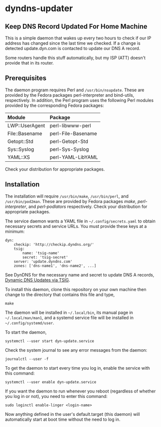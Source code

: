 dyndns-updater
==============

Keep DNS Record Updated For Home Machine
----------------------------------------


This is a simple daemon that wakes up every two hours to check if our
IP address has changed since the last time we checked.  If a change is
detected update.dyn.com is contacted to update our DNS A record.

Some routers handle this stuff automatically, but my ISP (ATT) doesn't
provide that in its router.

Prerequisites
-------------


The daemon program requires Perl and `/usr/bin/nsupdate`.  These are
provided by the Fedora packages perl-interpreter and bind-utils,
respectively.  In addition, the Perl program uses the following Perl
modules provided by the corresponding Fedora packages:

| Module | Package |
|:-------|:--------|
|LWP::UserAgent | perl-libwww-perl|
|File::Basename | perl-File-Basename|
|Getopt::Std | perl-Getopt-Std|
|Sys::Syslog | perl-Sys-Syslog|
|YAML::XS | perl-YAML-LibYAML|

Check your distribution for appropriate packages.

Installation
------------


The installation will require `/usr/bin/make`, `/usr/bin/perl`, and
`/usr/bin/pod2man`.  These are provided by Fedora packages *make*,
*perl-interpreter*, and *perl-podlators* respectively.  Check your
distribution for appropriate packages.

The service daemon wants a YAML file in `~/.config/secrets.yaml` to
obtain necessary secrets and service URLs.  You must provide these
keys at a minimum:

    dyn:
        checkip: 'http://checkip.dyndns.org/'
        tsig:
            name: 'tsig-name'
            secret: 'tsig-secret'
        server: 'update.dyndns.com'
        zones: ['dns-name1', 'dns-name2', ...]

See DynDNS for the necessary name and secret to update DNS A records,
[Dynamic DNS Updates via TSIG](https://help.dyn.com/tsig/).

To install this daemon, clone this repository on your own machine then
change to the directory that contains this file and type,

    make

The daemon will be installed in `~/.local/bin`, its manual page in
`~/.local/man/man1`, and a systemd service file will be installed in
`~/.config/systemd/user`.

To start the daemon,

    systemctl --user start dyn-update.service

Check the system journal to see any error messages from the daemon:

    journalctl --user -f

To get the daemon to start every time you log in, enable the service
with this command:

    systemctl --user enable dyn-update.service

If you want the daemon to run whenever you reboot (regardless of
whether you log in or not), you need to enter this command:

    sudo loginctl enable-linger <login-name>

Now anything defined in the user's default.target (this daemon) will
automatically start at boot time without the need to log in.
